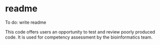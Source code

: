# readme

To do: write readme

This code offers users an opportunity to test and review poorly produced code. It is used for competency assessment by the bioinformatics team. 

